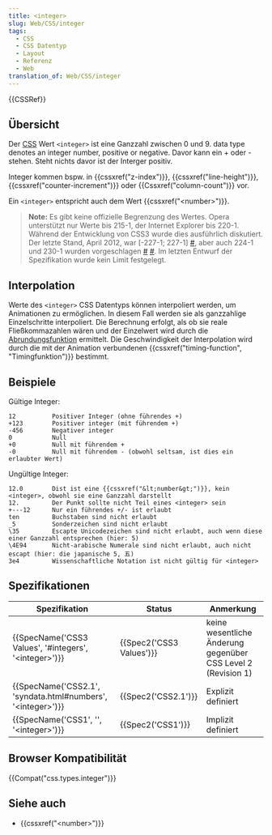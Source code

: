 ```yaml
---
title: <integer>
slug: Web/CSS/integer
tags:
  - CSS
  - CSS Datentyp
  - Layout
  - Referenz
  - Web
translation_of: Web/CSS/integer
---
```

{{CSSRef}}

## Übersicht

Der [CSS](/de/docs/CSS "CSS") Wert `<integer>` ist eine Ganzzahl zwischen 0 und 9. data type denotes an integer number, positive or negative. Davor kann ein + oder - stehen. Steht nichts davor ist der Interger positiv.

Integer kommen bspw. in {{cssxref("z-index")}}, {{cssxref("line-height")}}, {{cssxref("counter-increment")}} oder {{Cssxref("column-count")}} vor.

Ein `<integer>` entspricht auch dem Wert {{cssxref("&lt;number&gt;")}}.

> **Note:** Es gibt keine offizielle Begrenzung des Wertes. Opera unterstützt nur Werte bis 215-1, der Internet Explorer bis 220-1. Während der Entwicklung von CSS3 wurde dies ausführlich diskutiert. Der letzte Stand, April 2012, war \[-227-1; 227-1] [#](http://lists.w3.org/Archives/Public/www-style/2012Apr/0633.html), aber auch 224-1 und 230-1 wurden vorgeschlagen [#](http://lists.w3.org/Archives/Public/www-style/2012Apr/0530.html) [#](http://lists.w3.org/Archives/Public/www-style/2012Apr/0530.html). Im letzten Entwurf der Spezifikation wurde kein Limit festgelegt.

## Interpolation

Werte des `<integer>` CSS Datentyps können interpoliert werden, um Animationen zu ermöglichen. In diesem Fall werden sie als ganzzahlige Einzelschritte interpoliert. Die Berechnung erfolgt, als ob sie reale Fließkommazahlen wären und der Einzelwert wird durch die [Abrundungsfunktion](https://de.wikipedia.org/wiki/Abrundungsfunktion_und_Aufrundungsfunktion#Abrundungsfunktion_oder_Gau.C3.9Fklammer) ermittelt. Die Geschwindigkeit der Interpolation wird durch die mit der Animation verbundenen {{cssxref("timing-function", "Timingfunktion")}} bestimmt.

## Beispiele

Gültige Integer:

    12          Positiver Integer (ohne führendes +)
    +123        Positiver integer (mit führendem +)
    -456        Negativer integer
    0           Null
    +0          Null mit führendem +
    -0          Null mit führendem - (obwohl seltsam, ist dies ein erlaubter Wert)

Ungültige Integer:

    12.0        Dist ist eine {{cssxref("&lt;number&gt;")}}, kein <integer>, obwohl sie eine Ganzzahl darstellt
    12.         Der Punkt sollte nicht Teil eines <integer> sein
    +---12      Nur ein führendes +/- ist erlaubt
    ten         Buchstaben sind nicht erlaubt
    _5          Sonderzeichen sind nicht erlaubt
    \35         Escapte Unicodezeichen sind nicht erlaubt, auch wenn diese einer Ganzzahl entsprechen (hier: 5)
    \4E94       Nicht-arabische Numerale sind nicht erlaubt, auch nicht escapt (hier: die japanische 5, 五)
    3e4         Wissenschaftliche Notation ist nicht gültig für <integer>

## Spezifikationen

| Spezifikation                                                                            | Status                           | Anmerkung                                                     |
| ---------------------------------------------------------------------------------------- | -------------------------------- | ------------------------------------------------------------- |
| {{SpecName('CSS3 Values', '#integers', '&lt;integer&gt;')}}         | {{Spec2('CSS3 Values')}} | keine wesentliche Änderung gegenüber CSS Level 2 (Revision 1) |
| {{SpecName('CSS2.1', 'syndata.html#numbers', '&lt;integer&gt;')}} | {{Spec2('CSS2.1')}}         | Explizit definiert                                            |
| {{SpecName('CSS1', '', '&lt;integer&gt;')}}                                 | {{Spec2('CSS1')}}         | Implizit definiert                                            |

## Browser Kompatibilität

{{Compat("css.types.integer")}}

## Siehe auch

- {{cssxref("&lt;number&gt;")}}
